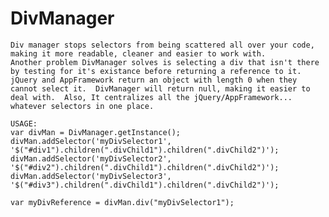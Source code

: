 # DivManager
	Div manager stops selectors from being scattered all over your code, making it more readable, cleaner and easier to work with.
	Another problem DivManager solves is selecting a div that isn't there by testing for it's existance before returning a reference to it. 
	jQuery and AppFramework return an object with length 0 when they cannot select it.  DivManager will return null, making it easier to 
	deal with.  Also, It centralizes all the jQuery/AppFramework... whatever selectors in one place.
	
	USAGE:
	var divMan = DivManager.getInstance();
	divMan.addSelector('myDivSelector1', '$("#div1").children(".divChild1").children(".divChild2")');
	divMan.addSelector('myDivSelector2', '$("#div2").children(".divChild1").children(".divChild2")');
	divMan.addSelector('myDivSelector3', '$("#div3").children(".divChild1").children(".divChild2")');
	
	var myDivReference = divMan.div("myDivSelector1");